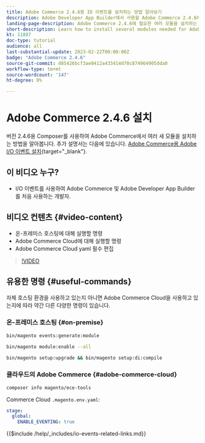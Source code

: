 ```yaml
---
title: Adobe Commerce 2.4.6용 IO 이벤트를 설치하는 방법 알아보기
description: Adobe Developer App Builder에서 사용할 Adobe Commerce 2.4.6에서 IO 이벤트에 필요한 모듈을 설치하는 방법을 알아봅니다
landing-page-description: Adobe Commerce 2.4.6에 필요한 여러 모듈을 설치하는 방법을 알아봅니다.
short-description: Learn how to install several modules needed for Adobe Commerce 2.4.6.
kt: 11887
doc-type: tutorial
audience: all
last-substantial-update: 2023-02-22T00:00:00Z
badge: "Adobe Commerce 2.4.6"
source-git-commit: d85426bcf3ae0412a433414d70c874964905dda0
workflow-type: tm+mt
source-wordcount: '147'
ht-degree: 0%

---
```



# Adobe Commerce 2.4.6 설치

버전 2.4.6용 Composer를 사용하여 Adobe Commerce에서 여러 새 모듈을 설치하는 방법을 알아봅니다. 추가 설명서는 다음에 있습니다. [Adobe Commerce용 Adobe I/O 이벤트 설치](https://developer.adobe.com/commerce/events/get-started/installation/){target="_blank"}.

## 이 비디오 누구?

* I/O 이벤트를 사용하여 Adobe Commerce 및 Adobe Developer App Builder를 처음 사용하는 개발자.

## 비디오 컨텐츠 {#video-content}

* 온-프레미스 호스팅에 대해 실행할 명령
* Adobe Commerce Cloud에 대해 실행할 명령
* Adobe Commerce Cloud yaml 필수 편집

>[!VIDEO](https://video.tv.adobe.com/v/3415795?quality=12&learn=on)

## 유용한 명령 {#useful-commands}

자체 호스팅 환경을 사용하고 있는지 아니면 Adobe Commerce Cloud을 사용하고 있는지에 따라 약간 다른 다양한 명령이 있습니다.

### 온-프레미스 호스팅 {#on-premise}

```bash
bin/magento events:generate:module

bin/magento module:enable --all

bin/magento setup:upgrade && bin/magento setup:di:compile
```

### 클라우드의 Adobe Commerce {#adobe-commerce-cloud}

```bash
composer info magento/ece-tools
```

Commerce Cloud `.magento.env.yaml`:

```yaml
stage:
  global:
    ENABLE_EVENTING: true
```

{{$include /help/_includes/io-events-related-links.md}}

